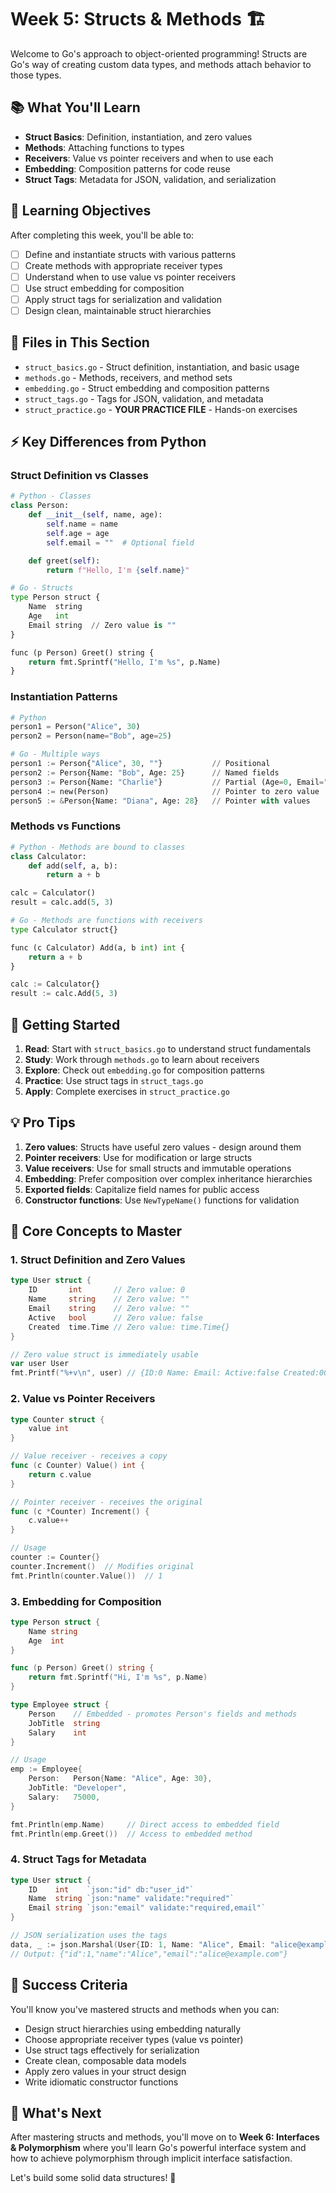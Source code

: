 # Week 5: Structs & Methods 🏗️

Welcome to Go's approach to object-oriented programming! Structs are Go's way of creating custom data types, and methods attach behavior to those types.

## 📚 What You'll Learn

- **Struct Basics**: Definition, instantiation, and zero values
- **Methods**: Attaching functions to types  
- **Receivers**: Value vs pointer receivers and when to use each
- **Embedding**: Composition patterns for code reuse
- **Struct Tags**: Metadata for JSON, validation, and serialization

## 🎯 Learning Objectives

After completing this week, you'll be able to:
- [ ] Define and instantiate structs with various patterns
- [ ] Create methods with appropriate receiver types
- [ ] Understand when to use value vs pointer receivers
- [ ] Use struct embedding for composition
- [ ] Apply struct tags for serialization and validation
- [ ] Design clean, maintainable struct hierarchies

## 📁 Files in This Section

- `struct_basics.go` - Struct definition, instantiation, and basic usage
- `methods.go` - Methods, receivers, and method sets
- `embedding.go` - Struct embedding and composition patterns
- `struct_tags.go` - Tags for JSON, validation, and metadata
- `struct_practice.go` - **YOUR PRACTICE FILE** - Hands-on exercises

## ⚡ Key Differences from Python

### Struct Definition vs Classes
```python
# Python - Classes
class Person:
    def __init__(self, name, age):
        self.name = name
        self.age = age
        self.email = ""  # Optional field

    def greet(self):
        return f"Hello, I'm {self.name}"

# Go - Structs
type Person struct {
    Name  string
    Age   int
    Email string  // Zero value is ""
}

func (p Person) Greet() string {
    return fmt.Sprintf("Hello, I'm %s", p.Name)
}
```

### Instantiation Patterns
```python
# Python
person1 = Person("Alice", 30)
person2 = Person(name="Bob", age=25)

# Go - Multiple ways
person1 := Person{"Alice", 30, ""}           // Positional
person2 := Person{Name: "Bob", Age: 25}      // Named fields
person3 := Person{Name: "Charlie"}           // Partial (Age=0, Email="")
person4 := new(Person)                       // Pointer to zero value
person5 := &Person{Name: "Diana", Age: 28}   // Pointer with values
```

### Methods vs Functions
```python
# Python - Methods are bound to classes
class Calculator:
    def add(self, a, b):
        return a + b

calc = Calculator()
result = calc.add(5, 3)

# Go - Methods are functions with receivers
type Calculator struct{}

func (c Calculator) Add(a, b int) int {
    return a + b
}

calc := Calculator{}
result := calc.Add(5, 3)
```

## 🚀 Getting Started

1. **Read**: Start with `struct_basics.go` to understand struct fundamentals
2. **Study**: Work through `methods.go` to learn about receivers
3. **Explore**: Check out `embedding.go` for composition patterns  
4. **Practice**: Use struct tags in `struct_tags.go`
5. **Apply**: Complete exercises in `struct_practice.go`

## 💡 Pro Tips

1. **Zero values**: Structs have useful zero values - design around them
2. **Pointer receivers**: Use for modification or large structs
3. **Value receivers**: Use for small structs and immutable operations
4. **Embedding**: Prefer composition over complex inheritance hierarchies
5. **Exported fields**: Capitalize field names for public access
6. **Constructor functions**: Use `NewTypeName()` functions for validation

## 🧪 Core Concepts to Master

### 1. Struct Definition and Zero Values
```go
type User struct {
    ID       int       // Zero value: 0
    Name     string    // Zero value: ""
    Email    string    // Zero value: ""
    Active   bool      // Zero value: false
    Created  time.Time // Zero value: time.Time{}
}

// Zero value struct is immediately usable
var user User
fmt.Printf("%+v\n", user) // {ID:0 Name: Email: Active:false Created:0001-01-01...}
```

### 2. Value vs Pointer Receivers
```go
type Counter struct {
    value int
}

// Value receiver - receives a copy
func (c Counter) Value() int {
    return c.value
}

// Pointer receiver - receives the original
func (c *Counter) Increment() {
    c.value++
}

// Usage
counter := Counter{}
counter.Increment()  // Modifies original
fmt.Println(counter.Value())  // 1
```

### 3. Embedding for Composition
```go
type Person struct {
    Name string
    Age  int
}

func (p Person) Greet() string {
    return fmt.Sprintf("Hi, I'm %s", p.Name)
}

type Employee struct {
    Person    // Embedded - promotes Person's fields and methods
    JobTitle  string
    Salary    int
}

// Usage
emp := Employee{
    Person:   Person{Name: "Alice", Age: 30},
    JobTitle: "Developer",
    Salary:   75000,
}

fmt.Println(emp.Name)     // Direct access to embedded field
fmt.Println(emp.Greet())  // Access to embedded method
```

### 4. Struct Tags for Metadata
```go
type User struct {
    ID    int    `json:"id" db:"user_id"`
    Name  string `json:"name" validate:"required"`
    Email string `json:"email" validate:"required,email"`
}

// JSON serialization uses the tags
data, _ := json.Marshal(User{ID: 1, Name: "Alice", Email: "alice@example.com"})
// Output: {"id":1,"name":"Alice","email":"alice@example.com"}
```

## 🎯 Success Criteria

You'll know you've mastered structs and methods when you can:
- Design struct hierarchies using embedding naturally
- Choose appropriate receiver types (value vs pointer)
- Use struct tags effectively for serialization
- Create clean, composable data models
- Apply zero values in your struct design
- Write idiomatic constructor functions

## 🔗 What's Next

After mastering structs and methods, you'll move on to **Week 6: Interfaces & Polymorphism** where you'll learn Go's powerful interface system and how to achieve polymorphism through implicit interface satisfaction.

Let's build some solid data structures! 🐹 